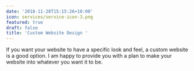 ```yaml
---
date: '2018-11-28T15:15:26+10:00'
icon: services/service-icon-3.png
featured: true
draft: false
title: 'Custom Website Design '
---
```

If you want your website to have a specific look and feel, a custom website is a good option. I am happy to provide you with a plan to make your website into whatever you want it to be.
